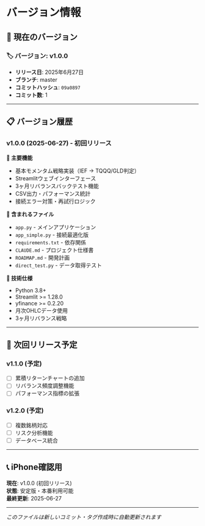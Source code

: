 # バージョン情報

## 📱 現在のバージョン

### 🏷️ **バージョン**: v1.0.0
- **リリース日**: 2025年6月27日
- **ブランチ**: master
- **コミットハッシュ**: `09a0897`
- **コミット数**: 1

---

## 📋 バージョン履歴

### v1.0.0 (2025-06-27) - 初回リリース
**🎯 主要機能**
- 基本モメンタム戦略実装（IEF → TQQQ/GLD判定）
- Streamlitウェブインターフェース
- 3ヶ月リバランスバックテスト機能
- CSV出力・パフォーマンス統計
- 接続エラー対策・再試行ロジック

**📁 含まれるファイル**
- `app.py` - メインアプリケーション
- `app_simple.py` - 接続最適化版
- `requirements.txt` - 依存関係
- `CLAUDE.md` - プロジェクト仕様書
- `ROADMAP.md` - 開発計画
- `direct_test.py` - データ取得テスト

**🔧 技術仕様**
- Python 3.8+
- Streamlit >= 1.28.0
- yfinance >= 0.2.20
- 月次OHLCデータ使用
- 3ヶ月リバランス戦略

---

## 🚀 次回リリース予定

### v1.1.0 (予定)
- [ ] 累積リターンチャートの追加
- [ ] リバランス頻度調整機能
- [ ] パフォーマンス指標の拡張

### v1.2.0 (予定)
- [ ] 複数銘柄対応
- [ ] リスク分析機能
- [ ] データベース統合

---

## 📞 iPhone確認用

**現在**: v1.0.0 (初回リリース)  
**状態**: 安定版・本番利用可能  
**最終更新**: 2025-06-27  

---

*このファイルは新しいコミット・タグ作成時に自動更新されます*